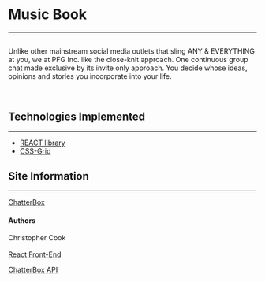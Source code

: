 <h1>Music Book</h1>
<hr>
 <h2></h2>
<p>Unlike other mainstream social media outlets that sling ANY & EVERYTHING at you, we at PFG Inc. like the close-knit approach. One continuous group chat made exclusive by its invite only approach. You decide whose ideas, opinions and stories you incorporate into your life.</p>
<br />
<h2>Technologies Implemented</h2>
<hr>
<ul>
  <li><a href="https://reactjs.org/">REACT library</a></li>
  <li><a href="https://learncssgrid.com/">CSS-Grid</a></li>
</ul>

<h2>Site Information</h2>
<hr>
<a href="http://68.132.86.66:3001/">ChatterBox</a>

<h4>Authors</h4>
Christopher Cook

<br />
<br />
<a href="http://68.132.86.66:3001/">React Front-End</a>




<a href="https://github.com/christopher-cook/chatterbox-backend">ChatterBox API</a>
